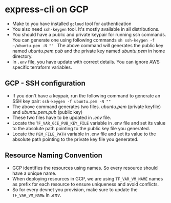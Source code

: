 # express-cli on GCP

- Make to you have installed `gcloud` tool for authentication
- You also need `ssh-keygen` tool. It's mostly available in all distributions.
- You should have a public and private keypair for running ssh commands. You can generate one using following commands
  `sh
ssh-keygen -f ~/ubuntu.pem -N ""
`
  The above command will generates the public key named _ubuntu.pem.pub_ and the private key named _ubuntu.pem_ in home directory.
- In `.env` file, you have update with correct details. You can ignore AWS specific terraform variables.

## GCP - SSH configuration

- If you don't have a keypair, run the following command to generate an SSH key pair: `ssh-keygen -f ubuntu.pem -N ""`
- The above command generates two files. _ubuntu.pem_ (private keyfile) and _ubuntu.pem.pub_ (public key)
- These two files have to be updated in _.env_ file.
- Locate the `TF_VAR_GCE_PUB_KEY_FILE` variable in .env file and set its value to the absolute path pointing to the public key file you generated.
- Locate the `PEM_FILE_PATH` variable in .env file and set its value to the absolute path pointing to the private key file you generated.

## Resource Naming Convention

- GCP identifies the resources using names. So every resource should have a unique name.
- When deploying resources in GCP, we are using `TF_VAR_VM_NAME` names as prefix for each resource to ensure uniqueness and avoid conflicts.
- So for every devnet you provision, make sure to update the `TF_VAR_VM_NAME` in _.env_.

